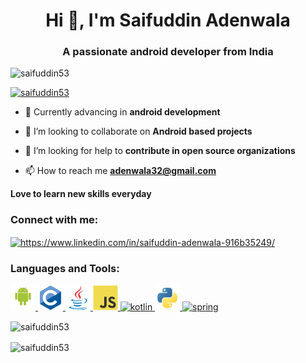 <h1 align="center">Hi 👋, I'm Saifuddin Adenwala</h1>
<h3 align="center">A passionate android developer from India</h3>

<p align="left"> <img src="https://komarev.com/ghpvc/?username=saifuddin53&label=Profile%20views&color=0e75b6&style=flat" alt="saifuddin53" /> </p>

<p align="left"> <a href="https://github.com/ryo-ma/github-profile-trophy"><img src="https://github-profile-trophy.vercel.app/?username=saifuddin53" alt="saifuddin53" /></a> </p>


- 🌱 Currently advancing in **android development**

- 👯 I’m looking to collaborate on **Android based projects**

- 🤝 I’m looking for help to **contribute in open source organizations**

- 📫 How to reach me **adenwala32@gmail.com**

**Love to learn new skills everyday**

<h3 align="left">Connect with me:</h3>
<p align="left">
<a href="https://linkedin.com/in/saifuddin-adenwala-916b35249/" target="_blank"><img align="center" src="https://raw.githubusercontent.com/rahuldkjain/github-profile-readme-generator/master/src/images/icons/Social/linked-in-alt.svg" alt="https://www.linkedin.com/in/saifuddin-adenwala-916b35249/" height="30" width="40" /></a>
</p>

<h3 align="left">Languages and Tools:</h3>
<p align="left"> <a href="https://developer.android.com" target="_blank" rel="noreferrer"> <img src="https://raw.githubusercontent.com/devicons/devicon/master/icons/android/android-original-wordmark.svg" alt="android" width="40" height="40"/> </a> <a href="https://www.cprogramming.com/" target="_blank" rel="noreferrer"> <img src="https://raw.githubusercontent.com/devicons/devicon/master/icons/c/c-original.svg" alt="c" width="40" height="40"/> </a> <a href="https://www.java.com" target="_blank" rel="noreferrer"> <img src="https://raw.githubusercontent.com/devicons/devicon/master/icons/java/java-original.svg" alt="java" width="40" height="40"/> </a> <a href="https://developer.mozilla.org/en-US/docs/Web/JavaScript" target="_blank" rel="noreferrer"> <img src="https://raw.githubusercontent.com/devicons/devicon/master/icons/javascript/javascript-original.svg" alt="javascript" width="40" height="40"/> </a> <a href="https://kotlinlang.org" target="_blank" rel="noreferrer"> <img src="https://www.vectorlogo.zone/logos/kotlinlang/kotlinlang-icon.svg" alt="kotlin" width="40" height="40"/> </a> <a href="https://www.python.org" target="_blank" rel="noreferrer"> <img src="https://raw.githubusercontent.com/devicons/devicon/master/icons/python/python-original.svg" alt="python" width="40" height="40"/> </a> <a href="https://spring.io/" target="_blank" rel="noreferrer"> <img src="https://www.vectorlogo.zone/logos/springio/springio-icon.svg" alt="spring" width="40" height="40"/> </a> </p>

<p><img align="center" src="https://github-readme-stats.vercel.app/api/top-langs?username=saifuddin53&show_icons=true&locale=en&layout=compact" alt="saifuddin53" /></p>

<p><img align="center" src="https://github-readme-streak-stats.herokuapp.com/?user=saifuddin53&" alt="saifuddin53" /></p>

